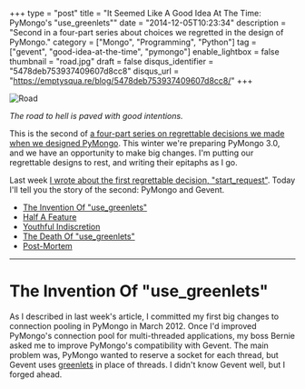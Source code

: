 +++
type = "post"
title = "It Seemed Like A Good Idea At The Time: PyMongo's \"use_greenlets\""
date = "2014-12-05T10:23:34"
description = "Second in a four-part series about choices we regretted in the design of PyMongo."
category = ["Mongo", "Programming", "Python"]
tag = ["gevent", "good-idea-at-the-time", "pymongo"]
enable_lightbox = false
thumbnail = "road.jpg"
draft = false
disqus_identifier = "5478deb753937409607d8cc8"
disqus_url = "https://emptysqua.re/blog/5478deb753937409607d8cc8/"
+++

<p><img style="display:block; margin-left:auto; margin-right:auto;" src="road.jpg" alt="Road" title="Road" /></p>
<p><em>The road to hell is paved with good intentions.</em></p>
<p>This is the second of <a href="/good-idea-at-the-time-pymongo/">a four-part series on regrettable decisions we made when we designed PyMongo</a>. This winter we're preparing PyMongo 3.0, and we have an opportunity to make big changes. I'm putting our regrettable designs to rest, and writing their epitaphs as I go.</p>
<p>Last week <a href="/good-idea-at-the-time-pymongo-start-request/">I wrote about the first regrettable decision, "start_request"</a>. Today I'll tell you the story of the second: PyMongo and Gevent.</p>
<div class="toc">
<ul>
<li><a href="#the-invention-of-use_greenlets">The Invention Of "use_greenlets"</a></li>
<li><a href="#half-a-feature">Half A Feature</a></li>
<li><a href="#youthful-indiscretion">Youthful Indiscretion</a></li>
<li><a href="#the-death-of-use_greenlets">The Death Of "use_greenlets"</a></li>
<li><a href="#post-mortem">Post-Mortem</a></li>
</ul>
</div>
<hr />
<h1 id="the-invention-of-use_greenlets">The Invention Of "use_greenlets"</h1>
<p>As I described in last week's article, I committed my first big changes to connection pooling in PyMongo in March 2012. Once I'd improved PyMongo's connection pool for multi-threaded applications, my boss Bernie asked me to improve PyMongo's compatibility with Gevent. The main problem was, PyMongo wanted to reserve a socket for each thread, but Gevent uses <a href="https://greenlet.readthedocs.org/">greenlets</a> in place of threads. I didn't know Gevent well, but I forged ahead.</p>
<!--

Gevent Release 0.13.0 (Jul 14, 2010)

Release highlights:

Added gevent.local module. Fixed issue #24. Thanks to Ted Suzman.

https://code.google.com/p/gevent/issues/detail?id=24

-->

<p>I <a href="https://github.com/mongodb/mongo-python-driver/commit/72d780081252c72be004ba483b1ed16f7ec6a490">added a "use_greenlets" option to PyMongo</a>; if True, PyMongo reserved a socket for each greenlet. I made a separate connection pool class called GreenletPool: it shared most of its code with the standard Pool, but instead of using a threadlocal to associate sockets with threads, it used a simple dict to associate sockets with greenlets. A <a href="https://docs.python.org/2/library/weakref.html#weakref.ref">weakref callback</a> ensured that the greenlet's socket was reclaimed when the greenlet died.</p>
<h1 id="half-a-feature">Half A Feature</h1>
<p>The "use_greenlet" option and the GreenletPool didn't add too much complexity to PyMongo. But my error was this: I only gave Gevent users half a feature. My "improvement" was as practical as adding half a wheel to a bicycle.</p>
<p>At the time, I clearly described my half-feature in PyMongo's documentation:</p>
<blockquote>
<p><strong>Using Gevent Without Threads</strong></p>
<p>Typically when using Gevent, you will run <code>from gevent import monkey; monkey.patch_all()</code> early in your program's execution. From then on, all thread-related Python functions will act on greenlets instead of threads, and PyMongo will treat greenlets as if they were threads transparently. Each greenlet will use a socket exclusively by default.</p>
<p><strong>Using Gevent With Threads</strong></p>
<p>If you need to use standard Python threads in the same process as Gevent and greenlets, you can run only <code>monkey.patch_socket()</code>, and create a Connection instance with <code>use_greenlets=True</code>. The Connection will use a special greenlet-aware connection pool that allocates a socket for each greenlet, ensuring consistent reads in Gevent.</p>
<p>ReplicaSetConnection with <code>use_greenlets=True</code> will also use a greenlet-aware pool. Additionally, it will use a background greenlet instead of a background thread to monitor the state of the replica set.</p>
</blockquote>
<p>Hah! In my commit message, I claimed I'd "improved Gevent compatibility." What exactly did I mean? I meant you could use PyMongo after calling Gevent's <code>patch_socket()</code> without having to call <code>patch_thread()</code>. But who would do that? What conceivable use case had I enabled? After all, once you've called <code>patch_socket()</code>, regular multi-threaded networking code doesn't work. So I had <em>not</em> allowed you to mix Gevent and non-Gevent code in one application.</p>
<p><strong>Update</strong>: Peter Hansen explained to me exactly what I was missing, and <a href="/pymongo-use-greenlets-followup/">I've written a followup article in response</a>.</p>
<p>What was I thinking? Maybe I thought "use_greenlets" worked around <a href="https://code.google.com/p/gevent/issues/detail?id=24">a bug in Gevent's threadlocals</a>, but Gevent fixed that bug two years prior, so that's not the answer.</p>
<p>I suppose "use_greenlets" allowed you to use PyMongo with multiple Gevent loops, one loop per OS thread. Gevent does support this pattern, but I'm uncertain how useful it is since the Global Interpreter Lock prevents OS threads from running Python code concurrently. I'd written some clever code that was probably useless, and I greatly confused Gevent users about how they should use PyMongo.</p>
<h1 id="youthful-indiscretion">Youthful Indiscretion</h1>
<p>It's been three years since I added "use_greenlets". The company was so young then. We were called 10gen, and we were housed on Fifth Avenue in Manhattan, above a nail salon. The office was cramped and every seat was taken. There was no place to talk: my future boss Steve Francia interviewed me walking around Union Square. Eliot Horowitz and I negotiated my salary in the stairwell. The hardwood floors were bent and squeaky. The first day I came to work I wore motorcycle boots, and the racket they made on those bad floors made me so self-conscious I never wore them to work again. When I sat down, my chair rolled downhill from my desk and bumped into Meghan Gill behind me.</p>
<p>The company was young and so was I. When Bernie asked me to improve PyMongo's compatibility with Gevent, I should've thought much harder about what that meant. Instead of the half-feature I wrote, I should have given you either a whole feature or no feature.</p>
<p>The whole feature would have allowed you to use PyMongo with Gevent and no monkey-patching at all, provided that you set "use_greenlets". If "use_greenlets" was set to True, PyMongo would associate sockets with greenlets instead of threads, <em>and</em> it would use Gevent's socket implementation instead of the standard library's. This would allow Gevent to properly suspend the current greenlet while awaiting network I/O, but you could still mix Gevent and non-Gevent code in one application.</p>
<h1 id="the-death-of-use_greenlets">The Death Of "use_greenlets"</h1>
<p>But even better than the whole feature is no feature. So that is what I have implemented for PyMongo 3.0: in the next major release, <a href="https://jira.mongodb.org/browse/PYTHON-512">PyMongo will have no Gevent-specific code at all</a>. PyMongo will work with Gevent's <code>monkey.patch_all()</code> just like any other Python library does, and <code>use_greenlets</code> is gone. In our continuous integration server we'll test Gevent and, if practical, other monkey-patching frameworks like Eventlet and Greenhouse, to make sure they work with PyMongo. But we won't privilege Gevent over the other frameworks, nor distort PyMongo's design for the sake of a half-feature no one can use.</p>
<h1 id="post-mortem">Post-Mortem</h1>
<p>The lesson here is obvious: gather requirements. It's harder for an open source author to gather requirements than it is for a commercial software vendor, but it's far from impossible. Gevent has a mailing list, after all. At the time it didn't occur to me to discuss with Gevent users what they wanted from PyMongo.</p>
<p>Nowadays I'd know better. Especially when I'm not scratching my own itch, when I'm integrating with a library I don't use, I need to define rigorously what need I'm filling. Otherwise I'm meeting you in a foreign country with a ship full of the wrong goods for trade.</p>
<p>The same challenge presents itself to me now with Motor, my async driver for MongoDB. So far Motor has only worked with Tornado, an async framework I've used and know well. But I'm going to start integrating Motor with asyncio and, eventually, Twisted, and I need to be awfully careful about gathering requirements. One technique I'll use is <a href="/eating-your-own-hamster-food/">eating my own hamster food</a>: Before I release the version of Motor that supports asyncio, I'll port Motor-Blog, the software that runs this site, from Tornado to asyncio. That way there will be at least one real-world application that uses Motor and asyncio before I release the new version.</p>
<hr />
<p><em>The next installment in "It Seemed Like A Good Idea At The Time" is <a href="/good-idea-at-the-time-pymongo-copy-database/">PyMongo's "copy_database"</a>.</em></p>

